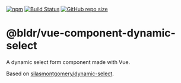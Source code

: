 [![npm](https://img.shields.io/npm/v/baldr.svg)](https://www.npmjs.com/package/baldr)
[![Build Status](https://travis-ci.org/Josef-Friedrich/baldr.svg?branch=master)](https://travis-ci.org/Josef-Friedrich/baldr)
[![GitHub repo size](https://img.shields.io/github/repo-size/Josef-Friedrich/baldr.svg)](https://github.com/Josef-Friedrich/baldr)

# @bldr/vue-component-dynamic-select

A dynamic select form component made with Vue.

Based on [silasmontgomery/dynamic-select](https://raw.githubusercontent.com/silasmontgomery/dynamic-select/master/src/DynamicSelect.vue).
